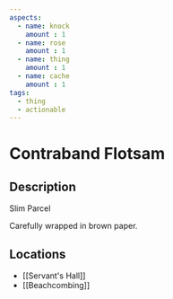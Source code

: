 ```yaml
---
aspects: 
  - name: knock
    amount : 1
  - name: rose
    amount : 1
  - name: thing
    amount : 1
  - name: cache
    amount : 1
tags:
  - thing
  - actionable
---
```


# Contraband Flotsam

## Description
Slim Parcel

Carefully wrapped in brown paper.
## Locations
- [[Servant's Hall]]
- [[Beachcombing]]